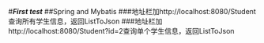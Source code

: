 #***First test***
##Spring and Mybatis
###地址栏加http://localhost:8080/Student查询所有学生信息，返回ListToJson
###地址栏加http://localhost:8080/Student?id=2查询单个学生信息，返回ListToJson